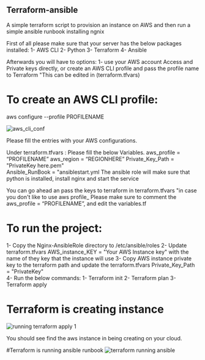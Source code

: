 ## Terraform-ansible
A simple terraform script to provision an instance on AWS and then run a simple  ansible runbook   installing ngnix 


First of all please make sure that your server has the below packages installed:
1- AWS CLI
2- Python
3- Terraform
4- Ansible

Afterwards you will have to options:
1-	use your AWS account Access and Private keys directly, or create an AWS CLI profile and pass the profile name to Terraform "This can be edited in (terraform.tfvars)



# To create an AWS CLI profile: 
aws configure --profile PROFILENAME

![aws_cli_conf](https://user-images.githubusercontent.com/7353494/42449091-a42aae36-837f-11e8-931c-3f26ced54a3c.png)

Please fill the entries with your AWS configurations.

Under terraform.tfvars :
Please fill the below Variables. 
aws_profile = “PROFILENAME”
aws_region = “REGIONHERE” 
Private_Key_Path = "PrivateKey here.pem"         
Ansible_RunBook = "ansiblestart.yml
The ansible role will make sure that python is installed, install nginx and start the service

You can go ahead an pass the keys to terraform in  terraform.tfvars "in case you don't like to use aws profile_
Please make sure to comment the aws_profile = “PROFILENAME”, and edit the variables.tf

# To run the project:
1-	Copy the Nginx-AnsibleRole directory to /etc/ansible/roles
2-	Update terraform.tfvars  AWS_instance_KEY = "Your AWS Instance key" with the name of they key that the instance will use
3-	Copy AWS instance private key to the terraform path and update the terraform.tfvars  Private_Key_Path = "PrivateKey"    
4-	Run the below commands:
1-	Terraform init
2-	Terraform plan
3-	Terraform apply

# Terraform is creating instance

![running terraform apply 1](https://user-images.githubusercontent.com/7353494/42449092-a44bf442-837f-11e8-8ad6-f1c419fa05a8.png)

You should see find the aws instance in being creating on your cloud.

#Terraform is running ansible runbook
![terraform running ansible](https://user-images.githubusercontent.com/7353494/42449094-a4acb336-837f-11e8-939f-fb43c1c73495.png)


